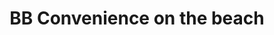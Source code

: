 ---
title: "BB Convenience on the beach"
url: /port-dover/bb-convenience-on-the-beach/
shop: Lebensmittel
---